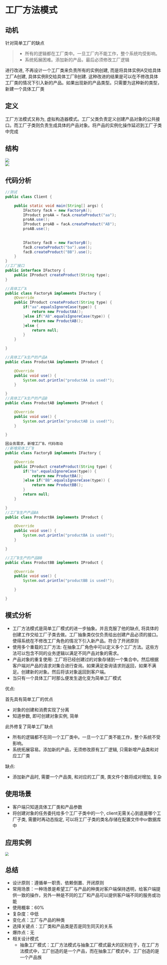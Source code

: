 # 工厂方法模式

## 动机

针对简单工厂的缺点

>*   所有的逻辑都在工厂类中。一旦工厂内不能工作，整个系统均受影响。
>*   系统拓展困难。添加新的产品，最后必须修改工厂逻辑

进行改进, 不再设计一个工厂类来负责所有的实例创建, 而是将具体实例A交给具体工厂A创建, 具体实例B交给具体工厂B创建. 这种改进的结果是可以在不修改具体工厂类的情况下引入新的产品。如果出现新的产品类型。只需要为这种新的类型，新建一个具体工厂类

## 定义

工厂方法模式又称为, 虚拟构造器模式。工厂父类负责定义创建产品对象的公共接口。而工厂子类则负责生成具体的产品对象。将产品的实例化操作延迟到工厂子类中完成

## 结构

<img src="../../assets/pic4.png" style="zoom: 80%;"/><br/>
<img src="../../assets/pic5.png" style="zoom: 80%;"/>



## 代码分析

```java
//测试
public class Client {

	public static void main(String[] args) {
        IFactory facA = new FactoryA();
        IProduct proAA = facA.createProduct("aa");
        proAA.use();
        IProduct proAB = facA.createProduct("AB");
        proAB.use();
        
		
		IFactory facB = new FactoryB();
		facB.createProduct("ba").use();
		facB.createProduct("BB").use();
	}
}
//工厂接口
public interface IFactory {
	public IProduct createProduct(String type);
}

//具体工厂A
public class FactoryA implements IFactory {
	@Override
	public IProduct createProduct(String type) {
        if("aa".equalsIgnoreCase(type)) {
        	return new ProductAA();
        }else if("AB".equalsIgnoreCase(type)) {
        	return new ProductAB();
        }else {
        	return null;
        }
	}

}

//具体工厂A生产的产品A
public class ProductAA implements IProduct {

	@Override
	public void use() {
        System.out.println("productAA is used!");
	}

}
//具体工厂A生产的产品B
public class ProductAB implements IProduct {

	@Override
	public void use() {
        System.out.println("productAB is used!");
	}

}

因业务需求，新增工厂B，代码改动
//新增具体工厂B
public class FactoryB implements IFactory {

	@Override
	public IProduct createProduct(String type) {
		if("ba".equalsIgnoreCase(type)) {
			return new ProductBA();
		}else if("BB".equalsIgnoreCase(type)) {
			return new ProductBB();
		}
		return null;
	}

}
//工厂B生产产品BA
public class ProductBA implements IProduct {

	@Override
	public void use() {
		System.out.println("productBA is used!");
	}

}

//工厂B生产的产品BB
public class ProductBB implements IProduct {

	@Override
	public void use() {
		System.out.println("productBB is used!");

	}

}


```

## 模式分析

*   工厂方法模式是简单工厂模式的进一步抽象。并且克服了他的缺点, 将具体的创建工作交给工厂子类去做。工厂抽象类仅仅负责给出创建产品必须的接口。使得系统在不修改工厂角色的情况下引入新产品。符合了开闭原则
*   使用多个重载的工厂方法: 在抽象工厂角色中可以定义多个工厂方法。这些方法可以包含不同的业务逻辑以满足不同产品对象的需求。
*   产品对象的重复使用: 工厂将已经创建过的对象存储到一个集合中。然后根据客户端对产品的请求对集合进行查询。如果满足查询请求则返回，如果不满足。创建新的对象。然后将该对象返回到客户端。
*   当只有一个具体工厂时那么便发生退化变为简单工厂模式

优点:

首先具有简单工厂的优点

*   对象的创建和消费实现了分离
*   知道参数, 即可创建对象实例, 简单

此外修复了简单工厂缺点

*   所有的逻辑都不在同一个工厂类中。一旦一个工厂类不能工作，整个系统不受影响。
*   系统拓展容易。添加新的产品，无须修改原有工厂逻辑, 只需新增产品类和对应工厂类

缺点:

* 添加新产品时, 需要一个产品类, 和对应的工厂类, 类文件个数将成对增加, 复杂

## 使用场景

*   客户端只知道具体工厂类和产品参数
*   将创建对象的任务委托给多个工厂子类中的一个, client无需关心到底是哪个工厂子类, 需要时再动态指定,   可以将工厂子类的类名存储在配置文件中or数据库中

## 应用实例

<img src="../../assets/pic6.png" style="zoom: 70%"/>


## 总结

*	设计原则：遵循单一职责、依赖倒置、开闭原则 
*	常用场景：一种场景是希望工厂与产品的种类对客户端保持透明，给客户端提供一致的操作，另外一种是不同的工厂和产品可以提供客户端不同的服务或功能 
*	使用概率：60% 
*	复杂度：中低 
*	变化点：工厂与产品的种类 
*	选择关键点：工厂类和产品类是否是同生同灭的关系 
*	爆炸点：无 
*	相关设计模式 
    *   抽象工厂模式：工厂方法模式与抽象工厂模式最大的区别在于，在工厂方法模式中，工厂创造的是一个产品，而在抽象工厂模式中，工厂创造的是一个产品族
